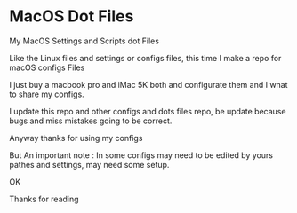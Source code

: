 # MacOS Dot Files
My MacOS Settings and Scripts dot Files

Like the Linux files and settings or configs files, this time I make a repo for macOS configs Files

I just buy a macbook pro and iMac 5K both and configurate them and I wnat to share my configs.

I update this repo and other configs and dots files repo, be update because bugs and miss mistakes going to be correct.

Anyway thanks for using my configs

But An important note :
In some configs may need to be edited by yours pathes and settings, may need some setup.

OK

Thanks for reading
